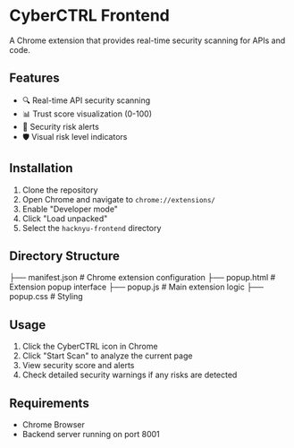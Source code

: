 # CyberCTRL Frontend

A Chrome extension that provides real-time security scanning for APIs and code.

## Features
- 🔍 Real-time API security scanning
- 📊 Trust score visualization (0-100)
- 🚨 Security risk alerts
- 🛡️ Visual risk level indicators

## Installation
1. Clone the repository
2. Open Chrome and navigate to `chrome://extensions/`
3. Enable "Developer mode"
4. Click "Load unpacked"
5. Select the `hacknyu-frontend` directory

## Directory Structure
├── manifest.json # Chrome extension configuration
├── popup.html # Extension popup interface
├── popup.js # Main extension logic
├── popup.css # Styling

## Usage
1. Click the CyberCTRL icon in Chrome
2. Click "Start Scan" to analyze the current page
3. View security score and alerts
4. Check detailed security warnings if any risks are detected

## Requirements
- Chrome Browser
- Backend server running on port 8001
